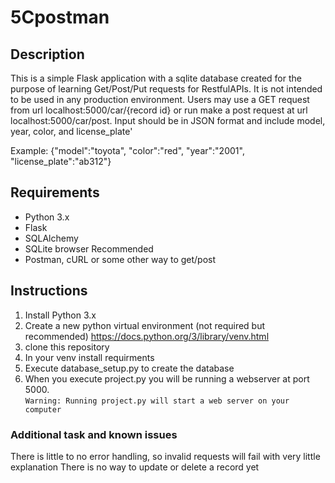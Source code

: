 # 5Cpostman

## Description
This is a simple Flask application with a sqlite database created for the purpose of learning Get/Post/Put requests for RestfulAPIs.
It is not intended to be used in any production environment.  Users may use a GET request from url localhost:5000/car/{record id} or run
make a post request at url localhost:5000/car/post.  Input should be in JSON format and include model, year, color, and license_plate'

Example:
{"model":"toyota",
"color":"red",
"year":"2001",
"license_plate":"ab312"}

## Requirements
* Python 3.x
* Flask
* SQLAlchemy 
* SQLite browser Recommended
* Postman, cURL or some other way to get/post

## Instructions
1.  Install Python 3.x
2.  Create a new python virtual environment (not required but recommended)  <https://docs.python.org/3/library/venv.html> 
3. clone this repository 
4.  In your venv install requirments
5.  Execute database_setup.py to create the database
6.  When you execute project.py you will be running a webserver at port 5000.  
``` Warning: Running project.py will start a web server on your computer ```



### Additional task and known issues
There is little to no error handling, so invalid requests will fail with very little explanation 
There is no way to update or delete a record yet 
